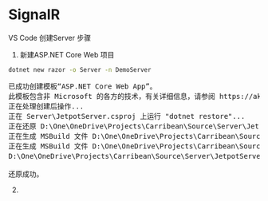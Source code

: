 # SignalR

VS Code 创建Server 步骤

1. 新建ASP.NET Core Web 项目
```bash 
dotnet new razor -o Server -n DemoServer
```

<pre>
已成功创建模板“ASP.NET Core Web App”。
此模板包含非 Microsoft 的各方的技术，有关详细信息，请参阅 https://aka.ms/aspnetcore-template-3pn-210。
正在处理创建后操作...
正在 Server\JetpotServer.csproj 上运行 "dotnet restore"...
正在还原 D:\One\OneDrive\Projects\Carribean\Source\Server\JetpotServer.csproj 的包...
正在生成 MSBuild 文件 D:\One\OneDrive\Projects\Carribean\Source\Server\obj\JetpotServer.csproj.nuget.g.props。
正在生成 MSBuild 文件 D:\One\OneDrive\Projects\Carribean\Source\Server\obj\JetpotServer.csproj.nuget.g.targets。
D:\One\OneDrive\Projects\Carribean\Source\Server\JetpotServer.csproj 的还原在 1.42 min 内完成。

还原成功。
</pre>

2. 
